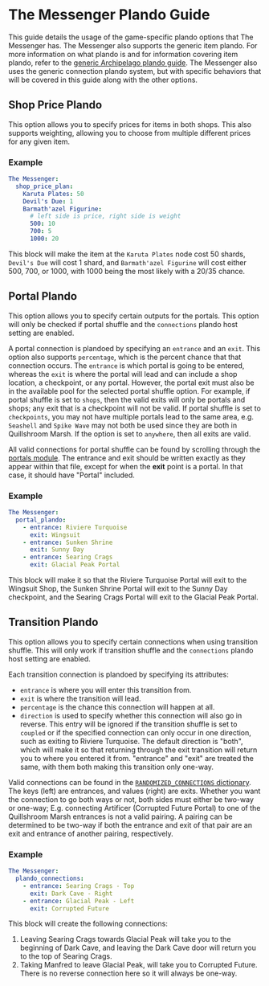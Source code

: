# The Messenger Plando Guide

This guide details the usage of the game-specific plando options that The Messenger has. The Messenger also supports the
generic item plando. For more information on what plando is and for information covering item plando, refer to the
[generic Archipelago plando guide](/tutorial/MultiworldGG/plando/en). The Messenger also uses the generic connection
plando system, but with specific behaviors that will be covered in this guide along with the other options.

## Shop Price Plando

This option allows you to specify prices for items in both shops. This also supports weighting, allowing you to choose
from multiple different prices for any given item.

### Example

```yaml
The Messenger:
  shop_price_plan:
    Karuta Plates: 50
    Devil's Due: 1
    Barmath'azel Figurine:
      # left side is price, right side is weight
      500: 10
      700: 5
      1000: 20
```

This block will make the item at the `Karuta Plates` node cost 50 shards, `Devil's Due` will cost 1 shard, and
`Barmath'azel Figurine` will cost either 500, 700, or 1000, with 1000 being the most likely with a 20/35 chance.

## Portal Plando

This option allows you to specify certain outputs for the portals. This option will only be checked if portal shuffle
and the `connections` plando host setting are enabled.

A portal connection is plandoed by specifying an `entrance` and an `exit`. This option also supports `percentage`, which
is the percent chance that that connection occurs. The `entrance` is which portal is going to be entered, whereas the
`exit` is where the portal will lead and can include a shop location, a checkpoint, or any portal. However, the
portal exit must also be in the available pool for the selected portal shuffle option. For example, if portal shuffle is
set to `shops`, then the valid exits will only be portals and shops; any exit that is a checkpoint will not be valid. If
portal shuffle is set to `checkpoints`, you may not have multiple portals lead to the same area, e.g. `Seashell` and
`Spike Wave` may not both be used since they are both in Quillshroom Marsh. If the option is set to `anywhere`, then all
exits are valid.

All valid connections for portal shuffle can be found by scrolling through the [portals module](https://github.com/MultiworldGG/MultiworldGG/blob/main/worlds/messenger/portals.py#L12).
The entrance and exit should be written exactly as they appear within that file, except for when the **exit** point is a
portal. In that case, it should have "Portal" included.

### Example

```yaml
The Messenger:
  portal_plando:
    - entrance: Riviere Turquoise
      exit: Wingsuit
    - entrance: Sunken Shrine
      exit: Sunny Day
    - entrance: Searing Crags
      exit: Glacial Peak Portal
```

This block will make it so that the Riviere Turquoise Portal will exit to the Wingsuit Shop, the Sunken Shrine Portal
will exit to the Sunny Day checkpoint, and the Searing Crags Portal will exit to the Glacial Peak Portal.

## Transition Plando

This option allows you to specify certain connections when using transition shuffle. This will only work if
transition shuffle and the `connections` plando host setting are enabled. 

Each transition connection is plandoed by specifying its attributes:

* `entrance` is where you will enter this transition from.
* `exit` is where the transition will lead.
* `percentage` is the chance this connection will happen at all.
* `direction` is used to specify whether this connection will also go in reverse. This entry will be ignored if the
  transition shuffle is set to `coupled` or if the specified connection can only occur in one direction, such as exiting
  to Riviere Turquoise. The default direction is "both", which will make it so that returning through the exit
  transition will return you to where you entered it from. "entrance" and "exit" are treated the same, with them both
  making this transition only one-way.

Valid connections can be found in the [`RANDOMIZED_CONNECTIONS` dictionary](https://github.com/MultiworldGG/MultiworldGG/blob/main/worlds/messenger/connections.py#L640).
The keys (left) are entrances, and values (right) are exits. Whether you want the connection to go both ways or not,
both sides must either be two-way or one-way; E.g. connecting Artificer (Corrupted Future Portal) to one of the
Quillshroom Marsh entrances is not a valid pairing. A pairing can be determined to be two-way if both the entrance and
exit of that pair are an exit and entrance of another pairing, respectively.

### Example

```yaml
The Messenger:
  plando_connections:
    - entrance: Searing Crags - Top
      exit: Dark Cave - Right
    - entrance: Glacial Peak - Left
      exit: Corrupted Future
```

This block will create the following connections:
1. Leaving Searing Crags towards Glacial Peak will take you to the beginning of Dark Cave, and leaving the Dark Cave
   door will return you to the top of Searing Crags.
2. Taking Manfred to leave Glacial Peak, will take you to Corrupted Future. There is no reverse connection here so it
   will always be one-way.
